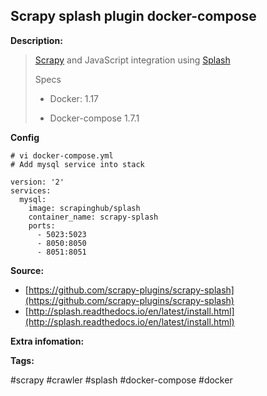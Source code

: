 ## Scrapy splash plugin docker-compose

**Description:**

> [Scrapy](https://github.com/scrapy/scrapy) and JavaScript integration using [Splash](https://github.com/scrapinghub/splash)
>
> Specs
>
> * Docker: 1.17
>
> * Docker-compose 1.7.1

**Config**

```
# vi docker-compose.yml
# Add mysql service into stack

version: '2'
services:
  mysql:
    image: scrapinghub/splash
    container_name: scrapy-splash
    ports:
      - 5023:5023 
      - 8050:8050 
      - 8051:8051
```

**Source:**

* [https://github.com/scrapy-plugins/scrapy-splash](https://github.com/scrapy-plugins/scrapy-splash)
* [http://splash.readthedocs.io/en/latest/install.html](http://splash.readthedocs.io/en/latest/install.html)

**Extra infomation:**

**Tags:**

\#scrapy \#crawler \#splash \#docker-compose \#docker

